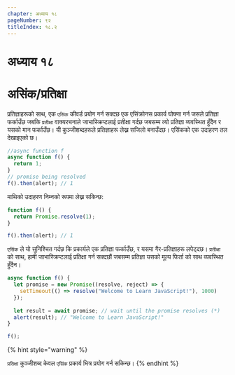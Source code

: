 ```yaml
---
chapter: अध्याय १८
pageNumber: ९२
titleIndex: १८.२
---
```

# अध्याय १८

# असिंक/प्रतिक्षा

प्रतिज्ञाहरूको साथ, एक `एसिंक` कीवर्ड प्रयोग गर्न सक्दछ एक एसिंक्रोनस प्रकार्य घोषणा गर्न जसले प्रतिज्ञा फर्काउँछ जबकि `प्रतीक्षा` वाक्यरचनाले जाभास्क्रिप्टलाई प्रतीक्षा गर्दछ जबसम्म त्यो प्रतिज्ञा व्यवस्थित हुँदैन र यसको मान फर्काउँछ। यी कुञ्जीशब्दहरूले प्रतिज्ञाहरू लेख्न सजिलो बनाउँदछ।  एसिंकको एक उदाहरण तल देखाइएको छ।

```javascript
//async function f
async function f() {
  return 1;
}
// promise being resolved
f().then(alert); // 1
```

माथिको उदाहरण निम्नको रूपमा लेख्न सकिन्छ:

```javascript
function f() {
  return Promise.resolve(1);
}

f().then(alert); // 1
```

`एसिंक` ले यो सुनिश्चित गर्दछ कि प्रकार्यले एक प्रतिज्ञा फर्काउँछ, र यसमा गैर-प्रतिज्ञाहरू लपेट्दछ। `प्रतीक्षा` को साथ, हामी जाभास्क्रिप्टलाई प्रतिक्षा गर्न सक्दछौं जबसम्म प्रतिज्ञा यसको मूल्य फिर्ता को साथ व्यवस्थित हुँदैन।

```javascript
async function f() {
  let promise = new Promise((resolve, reject) => {
    setTimeout(() => resolve("Welcome to Learn JavaScript!"), 1000)
  });
  
  let result = await promise; // wait until the promise resolves (*)
  alert(result); // "Welcome to Learn JavaScript!"
}

f();
```

{% hint style="warning" %}

`प्रतिक्षा` कुञ्जीशब्द केवल `एसिंक` प्रकार्य भित्र प्रयोग गर्न सकिन्छ।
{% endhint %}
